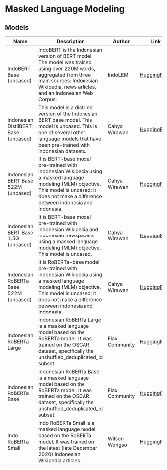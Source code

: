 # Masked Language Modeling

## Models

| Name                                   | Description                                                                                                                                                                                            | Author         | Link                                                                          |
| -------------------------------------- | ------------------------------------------------------------------------------------------------------------------------------------------------------------------------------------------------------ | -------------- | ----------------------------------------------------------------------------- |
| IndoBERT Base (uncased)                | IndoBERT is the Indonesian version of BERT model. The model was trained using over 220M words, aggregated from three main sources: Indonesian Wikipedia, news articles, and an Indonesian Web Corpus.  | IndoLEM        | [HuggingFace](https://huggingface.co/indolem/indobert-base-uncased)           |
| Indonesian DistilBERT Base (uncased)   | This model is a distilled version of the Indonesian BERT base model. This model is uncased. This is one of several other language models that have been pre-trained with indonesian datasets.          | Cahya Wirawan  | [HuggingFace](https://huggingface.co/cahya/distilbert-base-indonesian)        |
| Indonesian BERT Base 522M (uncased)    | It is BERT-base model pre-trained with indonesian Wikipedia using a masked language modeling (MLM) objective. This model is uncased: it does not make a difference between indonesia and Indonesia.    | Cahya Wirawan  | [HuggingFace](https://huggingface.co/cahya/bert-base-indonesian-522M)         |
| Indonesian BERT Base 1.5G (uncased)    | It is BERT-base model pre-trained with indonesian Wikipedia and indonesian newspapers using a masked language modeling (MLM) objective. This model is uncased.                                         | Cahya Wirawan  | [HuggingFace](https://huggingface.co/cahya/bert-base-indonesian-1.5G)         |
| Indonesian RoBERTa Base 522M (uncased) | It is RoBERTa-base model pre-trained with indonesian Wikipedia using a masked language modeling (MLM) objective. This model is uncased: it does not make a difference between indonesia and Indonesia. | Cahya Wirawan  | [HuggingFace](https://huggingface.co/cahya/roberta-base-indonesian-522M)      |
| Indonesian RoBERTa Large               | Indonesian RoBERTa Large is a masked language model based on the RoBERTa model. It was trained on the OSCAR dataset, specifically the unshuffled_deduplicated_id subset.                               | Flax Community | [HuggingFace](https://huggingface.co/flax-community/indonesian-roberta-large) |
| Indonesian RoBERTa Base                | Indonesian RoBERTa Base is a masked language model based on the RoBERTa model. It was trained on the OSCAR dataset, specifically the unshuffled_deduplicated_id subset.                                | Flax Community | [HuggingFace](https://huggingface.co/flax-community/indonesian-roberta-base)  |
| Indo RoBERTa Small                     | Indo RoBERTa Small is a masked language model based on the RoBERTa model. It was trained on the latest (late December 2020) Indonesian Wikipedia articles.                                             | Wilson Wongso  | [HuggingFace](https://huggingface.co/w11wo/indo-roberta-small)                |
